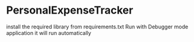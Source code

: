 # PersonalExpenseTracker
install the required library from requirements.txt
Run with Debugger mode application it will run automatically
